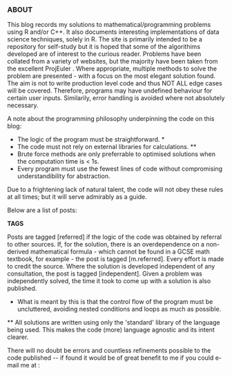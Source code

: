 ### ABOUT

This blog records my solutions to mathematical/programming problems using R and/or C++. It also documents interesting implementations of data science techniques, solely in R.  The site is primarily intended to be a repository for self-study but it is hoped that some of the algorithims developed are of interest to the curious reader. Problems have been collated from a variety of websites, but the majority have been taken from the excellent <a> ProjEuler </a>. Where appropriate, multiple methods to solve the problem are presented - with a focus on the most elegant solution found. The aim is not to write production level code and thus  NOT ALL edge cases will be covered. Therefore, programs may have undefined behaviour for certain user inputs. Similarily, error handling is avoided where not absolutely necessary.

A note about the programming philosophy underpinning the code on this blog:

- The logic of the program must be straightforward. *
- The code must not rely on external libraries for calculations. **
- Brute force methods are only preferrable to optimised solutions when the computation time is < 1s.
- Every program must use the fewest lines of code without compromising understandibility for abstraction.

Due to a frightening lack of natural talent, the code will not obey these rules at all times; but it will serve admirably as a guide.

Below are a list of posts:




**TAGS**

Posts are tagged [referred] if the logic of the code was obtained by referral to other sources. If, for the solution, there is an overdependence on a non-derived mathematical formula - which cannot be found in a GCSE math textbook, for example - the post is tagged [m.referred]. Every effort is made to credit the source. Where the solution is developed independent of any consultation, the post is tagged [independent]. Given a problem was independently solved, the time it took to come up with a solution is also published.  



* What is meant by this is that the control flow of the program must be uncluttered, avoiding nested conditions and loops as much as possible.

** All solutions are written using only the 'standard' library of the language being used. This makes the code (more) language agnostic and its intent clearer.

There will no doubt be errors and countless refinements possible to the code published -- if found it would be of great benefit to me if you could e-mail me at :   

